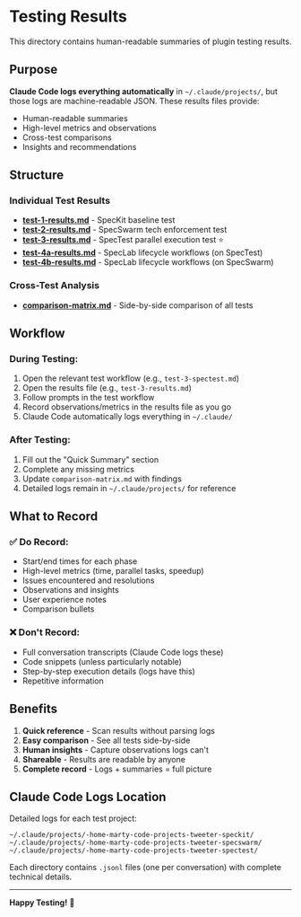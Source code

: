# Testing Results

This directory contains human-readable summaries of plugin testing results.

## Purpose

**Claude Code logs everything automatically** in `~/.claude/projects/`, but those logs are machine-readable JSON. These results files provide:
- Human-readable summaries
- High-level metrics and observations
- Cross-test comparisons
- Insights and recommendations

## Structure

### Individual Test Results
- **[test-1-results.md](test-1-results.md)** - SpecKit baseline test
- **[test-2-results.md](test-2-results.md)** - SpecSwarm tech enforcement test
- **[test-3-results.md](test-3-results.md)** - SpecTest parallel execution test ⭐
- **[test-4a-results.md](test-4a-results.md)** - SpecLab lifecycle workflows (on SpecTest)
- **[test-4b-results.md](test-4b-results.md)** - SpecLab lifecycle workflows (on SpecSwarm)

### Cross-Test Analysis
- **[comparison-matrix.md](comparison-matrix.md)** - Side-by-side comparison of all tests

## Workflow

### During Testing:
1. Open the relevant test workflow (e.g., `test-3-spectest.md`)
2. Open the results file (e.g., `test-3-results.md`)
3. Follow prompts in the test workflow
4. Record observations/metrics in the results file as you go
5. Claude Code automatically logs everything in `~/.claude/`

### After Testing:
1. Fill out the "Quick Summary" section
2. Complete any missing metrics
3. Update `comparison-matrix.md` with findings
4. Detailed logs remain in `~/.claude/projects/` for reference

## What to Record

### ✅ Do Record:
- Start/end times for each phase
- High-level metrics (time, parallel tasks, speedup)
- Issues encountered and resolutions
- Observations and insights
- User experience notes
- Comparison bullets

### ❌ Don't Record:
- Full conversation transcripts (Claude Code logs these)
- Code snippets (unless particularly notable)
- Step-by-step execution details (logs have this)
- Repetitive information

## Benefits

1. **Quick reference** - Scan results without parsing logs
2. **Easy comparison** - See all tests side-by-side
3. **Human insights** - Capture observations logs can't
4. **Shareable** - Results are readable by anyone
5. **Complete record** - Logs + summaries = full picture

## Claude Code Logs Location

Detailed logs for each test project:
```
~/.claude/projects/-home-marty-code-projects-tweeter-speckit/
~/.claude/projects/-home-marty-code-projects-tweeter-specswarm/
~/.claude/projects/-home-marty-code-projects-tweeter-spectest/
```

Each directory contains `.jsonl` files (one per conversation) with complete technical details.

---

**Happy Testing!** 🎉

